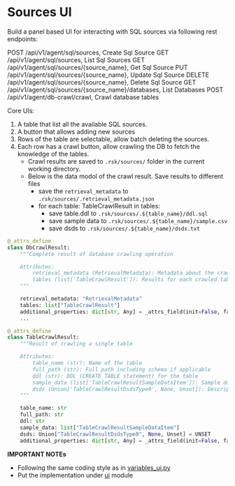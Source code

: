 
# Sources UI

Build a panel based UI for interacting with SQL sources via following rest endpoints:

POST /api/v1/agent/sql/sources, Create Sql Source
GET /api/v1/agent/sql/sources, List Sql Sources
GET /api/v1/agent/sql/sources/{source_name}, Get Sql Source
PUT /api/v1/agent/sql/sources/{source_name}, Update Sql Source
DELETE /api/v1/agent/sql/sources/{source_name}, Delete Sql Source
GET /api/v1/agent/sql/sources/{source_name}/databases, List Databases
POST /api/v1/agent/db-crawl/crawl, Crawl database tables

Core UIs:
1. A table that list all the available SQL sources.
2. A button that allows adding new sources
3. Rows of the table are selectable, allow batch deleting the sources.
4. Each row has a crawl button, allow crawling the DB to fetch the knowledge of the tables. 
   - Crawl results are saved to `.rsk/sources/` folder in the current working directory. 
   - Below is the data modol of the crawl result. Save results to different files
      * save the `retrieval_metadata` to `.rsk/sources/.retrieval_metadata.json`
      * for each table: TableCrawlResult in tables:
         - save table.ddl to `.rsk/sources/.${table_name}/ddl.sql`
         - save sample data to `.rsk/sources/.${table_name}/sample.csv`
         - save dsds to `.rsk/sources/.${table_name}/dsds.txt`

```python
@_attrs_define
class DbCrawlResult:
    """Complete result of database crawling operation

    Attributes:
        retrieval_metadata (RetrievalMetadata): Metadata about the crawl operation
        tables (list['TableCrawlResult']): Results for each crawled table
    """

    retrieval_metadata: "RetrievalMetadata"
    tables: list["TableCrawlResult"]
    additional_properties: dict[str, Any] = _attrs_field(init=False, factory=dict)
    ...

@_attrs_define
class TableCrawlResult:
    """Result of crawling a single table

    Attributes:
        table_name (str): Name of the table
        full_path (str): Full path including schema if applicable
        ddl (str): DDL (CREATE TABLE statement) for the table
        sample_data (list['TableCrawlResultSampleDataItem']): Sample data from the table
        dsds (Union['TableCrawlResultDsdsType0', None, Unset]): Descriptive Sample Data Schema
    """

    table_name: str
    full_path: str
    ddl: str
    sample_data: list["TableCrawlResultSampleDataItem"]
    dsds: Union["TableCrawlResultDsdsType0", None, Unset] = UNSET
    additional_properties: dict[str, Any] = _attrs_field(init=False, factory=dict)
```


**IMPORTANT NOTEs**
- Following the same coding style as in [variables_ui.py](./variables_ui.py)
- Put the implementation under [ui](../ui/) module


